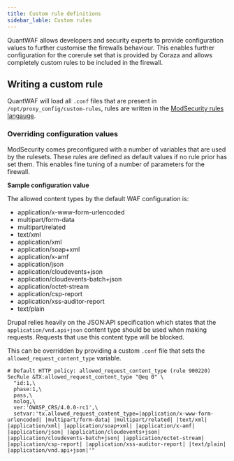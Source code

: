 ```yaml
---
title: Custom rule definitions
sidebar_lable: Custom rules
---
```


QuantWAF allows developers and security experts to provide configuration values to further customise the firewalls behaviour. This enables further configuration for the corerule set that is provided by Coraza and allows completely custom rules to be included in the firewall.

## Writing a custom rule

QuantWAF will load all `.conf` files that are present in `/opt/proxy_config/custom-rules`, rules are written in the [ModSecurity rules langauge](https://github.com/SpiderLabs/ModSecurity/wiki/Reference-Manual-(v3.x)).

### Overriding configuration values

ModSecurity comes preconfigured with a number of variables that are used by the rulesets. These rules are defined as default values if no rule prior has set them. This enables fine tuning of a number of parameters for the firewall.

**Sample configuration value**

The allowed content types by the default WAF configuration is:

- application/x-www-form-urlencoded
- multipart/form-data
- multipart/related
- text/xml
- application/xml
- application/soap+xml
- application/x-amf
- application/json
- application/cloudevents+json
- application/cloudevents-batch+json
- application/octet-stream
- application/csp-report
- application/xss-auditor-report
- text/plain

Drupal relies heavily on the JSON:API specification which states that the `application/vnd.api+json` content type should be used when making requests. Requests that use this content type will be blocked.

This can be overridden by providing a custom `.conf` file that sets the `allowed_request_content_type` variable.

```
# Default HTTP policy: allowed_request_content_type (rule 900220)
SecRule &TX:allowed_request_content_type "@eq 0" \
  "id:1,\
  phase:1,\
  pass,\
  nolog,\
  ver:'OWASP_CRS/4.0.0-rc1',\
  setvar:'tx.allowed_request_content_type=|application/x-www-form-urlencoded| |multipart/form-data| |multipart/related| |text/xml| |application/xml| |application/soap+xml| |application/x-amf| |application/json| |application/cloudevents+json| |application/cloudevents-batch+json| |application/octet-stream| |application/csp-report| |application/xss-auditor-report| |text/plain| |application/vnd.api+json|'"
```


